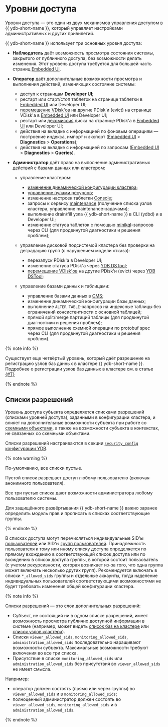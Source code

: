 # Уровни доступа

Уровни доступа — это один из двух механизмов управления доступом в {{ ydb-short-name }}, который управляет настройками административных и других привилегий.

{{ ydb-short-name }} использует три основных уровня доступа:

- **Наблюдатель** даёт возможность просмотра состояния системы, закрытого от публичного доступа, без возможности делать изменения. Этот уровень доступа требуется для большей часть страниц [Embedded UI](../reference/embedded-ui/index.md).

- **Оператор** даёт дополнительные возможности просмотра и выполнения действий, изменяющих состояние системы:

    - доступ к страницам **Developer UI**;
    - рестарт или старт/стоп таблеток на странице таблетки в [Embedded UI](../reference/embedded-ui/index.md) или Developer UI;
    - [перемещение VDisk'ов](../maintenance/manual/moving_vdisks.md) на другие PDisk'и (evict) на странице VDisk'а в [Embedded UI](../reference/embedded-ui/index.md) или Developer UI;
    - рестарт или [декомиссия](../devops/deployment-options/manual/decommissioning.md) диска на странице PDisk'а в [Embedded UI](../reference/embedded-ui/index.md) или Developer UI;
    - действия на вкладке с информацией по фоновым операциям — построение индекса, импорт и экспорт ([Embedded UI](../reference/embedded-ui/index.md) > **Diagnostics** > **Operations**);
    - действия на вкладке с информацией по запросам ([Embedded UI](../reference/embedded-ui/index.md) > **Diagnostics** > **Queries**).

- **Администратор** даёт право на выполнение административных действий с базами данных или кластером:

    - управление кластером:
        - [изменение динамической конфигурации кластера](../devops/configuration-management/configuration-v2/update-config.md);
        - [управление пулами ресурсов](../dev/resource-consumption-management.md);

        [//]: # (управление конфигурацией тарификации — metering config;)

        - изменение настроек таблетки [Console](../concepts/glossary.md#console);
        - запросы к сервису [maintenance](../devops/deployment-options/manual/maintenance.md) (получение списка узлов кластера, управление maintenance-задачами);
        - выполнение drain/fill узла {{ ydb-short-name }} в CLI (ydbd) и в Developer UI;
        - изменение статуса таблеток с помощью [minikql](../concepts/glossary.md#minikql)-запросов через CLI (для продвинутой диагностики и решения проблем);

    - управление дисковой подсистемой кластера без проверки на деградацию групп (с нарушением модели отказа):

        - перезапуск PDisk'а в Developer UI;
        - изменение статуса PDisk'а через [YDB DSTool](../reference/ydb-dstool/index.md);
        - [перемещение VDisk'ов](../maintenance/manual/moving_vdisks.md) на другие PDisk'и (evict) через [YDB DSTool](../reference/ydb-dstool/index.md);

    - управление базами данных и таблицами:
        - управление базами данных в [CMS](../concepts/glossary.md#cms);
        - изменение динамической конфигурации базы данных;
        - выполнение `ALTER TABLE`-запросов на индексные таблицы без ограничений консистентности с основной таблицей;
        - прямой split/merge партиций таблицы (для продвинутой диагностики и решения проблем);
        - прямое выполнение схемной операции по protobuf spec через CLI (для продвинутой диагностики и решения проблем).

{% note info %}

Существует еще четвёртый уровень, который даёт разрешение на регистрацию узлов баз данных в кластере {{ ydb-short-name }}. Подробнее о регистрации узлов баз данных в кластере см. в статье [{#T}](../devops/deployment-options/manual/node-authorization.md)

{% endnote %}

## Списки разрешений

Уровень доступа субъекта определяется списками разрешений (списками уровней доступа), заданными в конфигурации кластера, и влияет на дополнительные возможности субъекта при работе со [схемными объектами](../concepts/glossary.md#scheme-object), а также на возможности субъекта в контекстах, не связанных со схемными объектами.

[//]: # (TODO: добавить ссылку на справку по viewer api и требуемым правам, когда она появится)

Списки разрешений настраиваются в секции [`security_config` конфигурации YDB](../reference/configuration/security_config.md#security-access-levels).

{% note warning %}

По-умолчанию, все списки пустые.

Пустой список разрешает доступ любому пользователю (включая анонимного пользователя).

Все три пустых списка дают возможности администратора любому пользователю системы.

Для защищённого развёртывания {{ ydb-short-name }} важно заранее определить модель прав и прописать в списках соответствующие группы.

{% endnote %}

В списках доступа могут перечисляться индивидуальные SID'ы [пользователей](../concepts/glossary.md#access-user) или SID'ы [групп пользователей](../concepts/glossary.md#access-group). Принадлежность пользователя к тому или иному списку доступа определяется по прямому вхождению в соответствующий список доступа или по вхождению в список доступа группы, в которой состоит пользователь (с учетом рекурсивности, которая возникает из-за того, что одна группа может включать несколько других групп).
Рекомендуется включать в списки `*_allowed_sids` группы и отдельные аккаунты, тогда наделение индивидуальных пользователей соответствующими возможностями не будет требовать изменения общей конфигурации кластера.

{% note info %}

Списки разрешений — это слои дополнительных разрешений:

- Субъект, не состоящий ни в одном списке разрешений, имеет возможность просмотра публично доступной информации в системе (например, может видеть [список баз на кластере](../reference/embedded-ui/ydb-monitoring.md#tenant_list_page) или [список узлов кластера](../reference/embedded-ui/ydb-monitoring.md#node_list_page)).
- Списки `viewer_allowed_sids`, `monitoring_allowed_sids`, `administration_allowed_sids` последовательно наращивают возможности субъекта. Максимальные возможности требуют включения во все три списка.
- Присутствие в списке `monitoring_allowed_sids` или `administration_allowed_sids` без присутствия во `viewer_allowed_sids` не имеет смысла.

Например:

- оператор должен состоять (прямо или через группы) во `viewer_allowed_sids` и в `monitoring_allowed_sids`;
- полноценный администратор должен состоять во `viewer_allowed_sids`, `monitoring_allowed_sids` и в `administration_allowed_sids`.

{% endnote %}